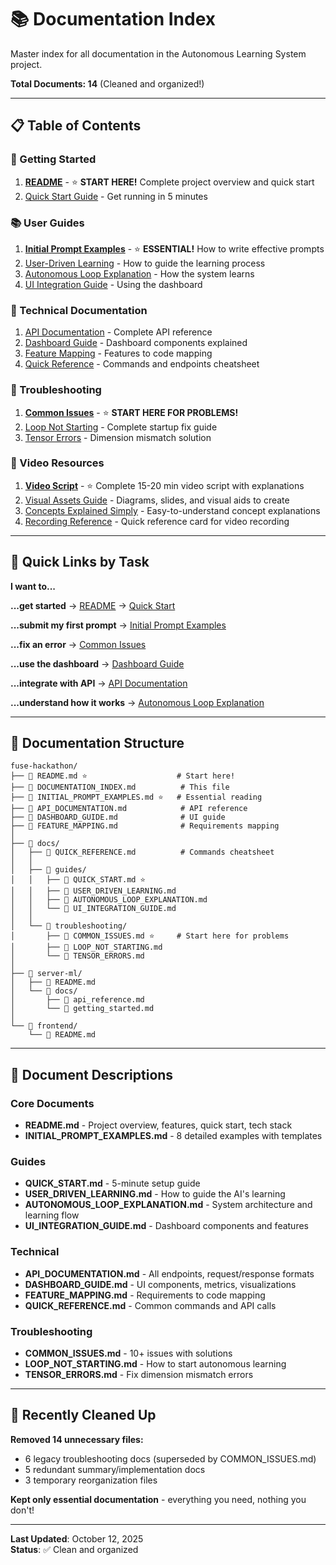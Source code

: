# 📚 Documentation Index

Master index for all documentation in the Autonomous Learning System project.

**Total Documents: 14** (Cleaned and organized!)

---

## 📋 Table of Contents

### 🚀 Getting Started
1. [**README**](README.md) - ⭐ **START HERE!** Complete project overview and quick start
2. [Quick Start Guide](docs/guides/QUICK_START.md) - Get running in 5 minutes

### 📚 User Guides
1. [**Initial Prompt Examples**](INITIAL_PROMPT_EXAMPLES.md) - ⭐ **ESSENTIAL!** How to write effective prompts
2. [User-Driven Learning](docs/guides/USER_DRIVEN_LEARNING.md) - How to guide the learning process
3. [Autonomous Loop Explanation](docs/guides/AUTONOMOUS_LOOP_EXPLANATION.md) - How the system learns
4. [UI Integration Guide](docs/guides/UI_INTEGRATION_GUIDE.md) - Using the dashboard

### 🔧 Technical Documentation
1. [API Documentation](API_DOCUMENTATION.md) - Complete API reference
2. [Dashboard Guide](DASHBOARD_GUIDE.md) - Dashboard components explained
3. [Feature Mapping](FEATURE_MAPPING.md) - Features to code mapping
4. [Quick Reference](docs/QUICK_REFERENCE.md) - Commands and endpoints cheatsheet

### 🐛 Troubleshooting
1. [**Common Issues**](docs/troubleshooting/COMMON_ISSUES.md) - ⭐ **START HERE FOR PROBLEMS!**
2. [Loop Not Starting](docs/troubleshooting/LOOP_NOT_STARTING.md) - Complete startup fix guide
3. [Tensor Errors](docs/troubleshooting/TENSOR_ERRORS.md) - Dimension mismatch solution

### 🎥 Video Resources
1. [**Video Script**](VIDEO_SCRIPT.md) - ⭐ Complete 15-20 min video script with explanations
2. [Visual Assets Guide](VISUAL_ASSETS_GUIDE.md) - Diagrams, slides, and visual aids to create
3. [Concepts Explained Simply](CONCEPTS_EXPLAINED.md) - Easy-to-understand concept explanations
4. [Recording Reference](RECORDING_REFERENCE.md) - Quick reference card for video recording

---

## 🎯 Quick Links by Task

**I want to...**

**...get started**
→ [README](README.md) → [Quick Start](docs/guides/QUICK_START.md)

**...submit my first prompt**
→ [Initial Prompt Examples](INITIAL_PROMPT_EXAMPLES.md)

**...fix an error**
→ [Common Issues](docs/troubleshooting/COMMON_ISSUES.md)

**...use the dashboard**
→ [Dashboard Guide](DASHBOARD_GUIDE.md)

**...integrate with API**
→ [API Documentation](API_DOCUMENTATION.md)

**...understand how it works**
→ [Autonomous Loop Explanation](docs/guides/AUTONOMOUS_LOOP_EXPLANATION.md)

---

## 📁 Documentation Structure

```
fuse-hackathon/
├── 📄 README.md ⭐                    # Start here!
├── 📄 DOCUMENTATION_INDEX.md          # This file
├── 📄 INITIAL_PROMPT_EXAMPLES.md ⭐   # Essential reading
├── 📄 API_DOCUMENTATION.md            # API reference
├── 📄 DASHBOARD_GUIDE.md              # UI guide
├── 📄 FEATURE_MAPPING.md              # Requirements mapping
│
├── 📁 docs/
│   ├── 📄 QUICK_REFERENCE.md          # Commands cheatsheet
│   │
│   ├── 📁 guides/
│   │   ├── 📄 QUICK_START.md ⭐
│   │   ├── 📄 USER_DRIVEN_LEARNING.md
│   │   ├── 📄 AUTONOMOUS_LOOP_EXPLANATION.md
│   │   └── 📄 UI_INTEGRATION_GUIDE.md
│   │
│   └── 📁 troubleshooting/
│       ├── 📄 COMMON_ISSUES.md ⭐     # Start here for problems
│       ├── 📄 LOOP_NOT_STARTING.md
│       └── 📄 TENSOR_ERRORS.md
│
├── 📁 server-ml/
│   ├── 📄 README.md
│   └── 📁 docs/
│       ├── 📄 api_reference.md
│       └── 📄 getting_started.md
│
└── 📁 frontend/
    └── 📄 README.md
```

---

## 📖 Document Descriptions

### Core Documents
- **README.md** - Project overview, features, quick start, tech stack
- **INITIAL_PROMPT_EXAMPLES.md** - 8 detailed examples with templates

### Guides
- **QUICK_START.md** - 5-minute setup guide
- **USER_DRIVEN_LEARNING.md** - How to guide the AI's learning
- **AUTONOMOUS_LOOP_EXPLANATION.md** - System architecture and learning flow
- **UI_INTEGRATION_GUIDE.md** - Dashboard components and features

### Technical
- **API_DOCUMENTATION.md** - All endpoints, request/response formats
- **DASHBOARD_GUIDE.md** - UI components, metrics, visualizations
- **FEATURE_MAPPING.md** - Requirements to code mapping
- **QUICK_REFERENCE.md** - Common commands and API calls

### Troubleshooting
- **COMMON_ISSUES.md** - 10+ issues with solutions
- **LOOP_NOT_STARTING.md** - How to start autonomous learning
- **TENSOR_ERRORS.md** - Fix dimension mismatch errors

---

## 🔄 Recently Cleaned Up

**Removed 14 unnecessary files:**
- 6 legacy troubleshooting docs (superseded by COMMON_ISSUES.md)
- 5 redundant summary/implementation docs
- 3 temporary reorganization files

**Kept only essential documentation** - everything you need, nothing you don't!

---

**Last Updated**: October 12, 2025  
**Status**: ✅ Clean and organized
